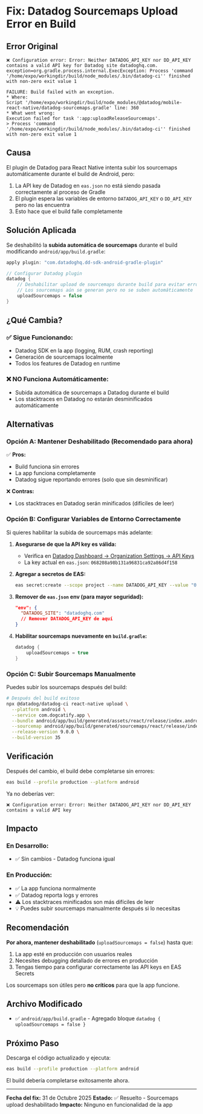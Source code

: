# Fix: Datadog Sourcemaps Upload Error en Build

## Error Original

```
❌ Configuration error: Error: Neither DATADOG_API_KEY nor DD_API_KEY contains a valid API key for Datadog site datadoghq.com.
exception=org.gradle.process.internal.ExecException: Process 'command '/home/expo/workingdir/build/node_modules/.bin/datadog-ci'' finished with non-zero exit value 1

FAILURE: Build failed with an exception.
* Where:
Script '/home/expo/workingdir/build/node_modules/@datadog/mobile-react-native/datadog-sourcemaps.gradle' line: 360
* What went wrong:
Execution failed for task ':app:uploadReleaseSourcemaps'.
> Process 'command '/home/expo/workingdir/build/node_modules/.bin/datadog-ci'' finished with non-zero exit value 1
```

## Causa

El plugin de Datadog para React Native intenta subir los sourcemaps automáticamente durante el build de Android, pero:

1. La API key de Datadog en `eas.json` no está siendo pasada correctamente al proceso de Gradle
2. El plugin espera las variables de entorno `DATADOG_API_KEY` o `DD_API_KEY` pero no las encuentra
3. Esto hace que el build falle completamente

## Solución Aplicada

Se deshabilitó la **subida automática de sourcemaps** durante el build modificando `android/app/build.gradle`:

```gradle
apply plugin: "com.datadoghq.dd-sdk-android-gradle-plugin"

// Configurar Datadog plugin
datadog {
    // Deshabilitar upload de sourcemaps durante build para evitar errores
    // Los sourcemaps aún se generan pero no se suben automáticamente
    uploadSourcemaps = false
}
```

## ¿Qué Cambia?

### ✅ Sigue Funcionando:
- Datadog SDK en la app (logging, RUM, crash reporting)
- Generación de sourcemaps localmente
- Todos los features de Datadog en runtime

### ❌ NO Funciona Automáticamente:
- Subida automática de sourcemaps a Datadog durante el build
- Los stacktraces en Datadog no estarán desminificados automáticamente

## Alternativas

### Opción A: Mantener Deshabilitado (Recomendado para ahora)

✅ **Pros:**
- Build funciona sin errores
- La app funciona completamente
- Datadog sigue reportando errores (solo que sin desminificar)

❌ **Contras:**
- Los stacktraces en Datadog serán minificados (difíciles de leer)

### Opción B: Configurar Variables de Entorno Correctamente

Si quieres habilitar la subida de sourcemaps más adelante:

1. **Asegurarse de que la API key es válida:**
   - Verifica en [Datadog Dashboard → Organization Settings → API Keys](https://app.datadoghq.com/organization-settings/api-keys)
   - La key actual en `eas.json`: `068208a98b131a96831ca92a86d4f158`

2. **Agregar a secretos de EAS:**
   ```bash
   eas secret:create --scope project --name DATADOG_API_KEY --value "068208a98b131a96831ca92a86d4f158"
   ```

3. **Remover de `eas.json` env (para mayor seguridad):**
   ```json
   "env": {
     "DATADOG_SITE": "datadoghq.com"
     // Remover DATADOG_API_KEY de aquí
   }
   ```

4. **Habilitar sourcemaps nuevamente en `build.gradle`:**
   ```gradle
   datadog {
       uploadSourcemaps = true
   }
   ```

### Opción C: Subir Sourcemaps Manualmente

Puedes subir los sourcemaps después del build:

```bash
# Después del build exitoso
npx @datadog/datadog-ci react-native upload \
  --platform android \
  --service com.dogcatify.app \
  --bundle android/app/build/generated/assets/react/release/index.android.bundle \
  --sourcemap android/app/build/generated/sourcemaps/react/release/index.android.bundle.map \
  --release-version 9.0.0 \
  --build-version 35
```

## Verificación

Después del cambio, el build debe completarse sin errores:

```bash
eas build --profile production --platform android
```

Ya no deberías ver:
```
❌ Configuration error: Error: Neither DATADOG_API_KEY nor DD_API_KEY contains a valid API key
```

## Impacto

### En Desarrollo:
- ✅ Sin cambios - Datadog funciona igual

### En Producción:
- ✅ La app funciona normalmente
- ✅ Datadog reporta logs y errores
- ⚠️ Los stacktraces minificados son más difíciles de leer
- 💡 Puedes subir sourcemaps manualmente después si lo necesitas

## Recomendación

**Por ahora, mantener deshabilitado** (`uploadSourcemaps = false`) hasta que:
1. La app esté en producción con usuarios reales
2. Necesites debugging detallado de errores en producción
3. Tengas tiempo para configurar correctamente las API keys en EAS Secrets

Los sourcemaps son útiles pero **no críticos** para que la app funcione.

## Archivo Modificado

- ✅ `android/app/build.gradle` - Agregado bloque `datadog { uploadSourcemaps = false }`

## Próximo Paso

Descarga el código actualizado y ejecuta:

```bash
eas build --profile production --platform android
```

El build debería completarse exitosamente ahora.

---

**Fecha del fix:** 31 de Octubre 2025
**Estado:** ✅ Resuelto - Sourcemaps upload deshabilitado
**Impacto:** Ninguno en funcionalidad de la app
